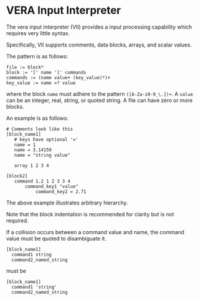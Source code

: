 # VERA Input Interpreter 
The vera input interpreter (VII) provides a input processing capability which requires very little syntax.

Specifically, VII supports comments, data blocks, arrays, and scalar values. 


The pattern is as follows:

```
file := block*
block := '[' name ']' commands
commands := (name value+ (key_value)*)+ 
key_value := name =? value
```
where the block `name` must adhere to the pattern `([A-Za-z0-9_\.])+`. A `value` can be an integer, real, string, or quoted string.
A file can have zero or more blocks. 

An example is as follows:
```
# Comments look like this
[block_name1]
   # keys have optional '=' 
   name = 1
   name = 3.14159
   name = "string value"
   
   array 1 2 3 4
   
[block2] 
   command 1.2 1 2 3 3 4
       command_key1 "value"
           command_key2 = 2.71
```          

The above example illustrates arbitrary hierarchy. 

Note that the block indentation is recommended for clarity but is not required.

If a collision occurs between a command value and name, the command value must be quoted to disambiguate it.

```
[block_name1]
  command1 string
  command2_named_string 
```
must be 


```
[block_name1]
  command1 'string'
  command2_named_string 
```
